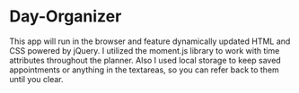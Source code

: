 # Day-Organizer
This app will run in the browser and feature dynamically updated HTML and CSS powered by jQuery.
I utilized the moment.js library to work with time attributes throughout the planner.
Also I used local storage to keep saved appointments or anything in the textareas, so you can refer back to them until you clear.



